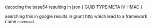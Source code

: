 decoding the base64 resulting in json
{
    GUID
    TYPE
    META
    IV
    HMAC
}

searching this in google results in grunt http
which lead to a framework name `covenant`
